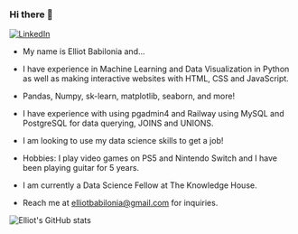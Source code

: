 ### Hi there 👋

<div align="left">
    <!-- Replace href with your links -->
    <a href="https://www.linkedin.com/in/elliot-babilonia-035504239/">
        <img src="https://img.shields.io/badge/LinkedIn-0077B5?style=for-the-badge&logo=linkedin&logoColor=white" alt="LinkedIn"/>
    </a>
</div>


- My name is Elliot Babilonia and...

- I have experience in Machine Learning and Data Visualization in Python as well as making interactive websites with HTML, CSS and JavaScript.
- Pandas, Numpy, sk-learn, matplotlib, seaborn, and more!
- I have experience with using pgadmin4 and Railway using MySQL and PostgreSQL for data querying, JOINS and UNIONS.
- I am looking to use my data science skills to get a job!
- Hobbies: I play video games on PS5 and Nintendo Switch and I have been playing guitar for 5 years.
- I am currently a Data Science Fellow at The Knowledge House.

- Reach me at elliotbabilonia@gmail.com for inquiries.

![Elliot's GitHub stats](https://github-readme-stats.vercel.app/api?username=elliotbabilonia&show_icons=true&theme=transparent)
